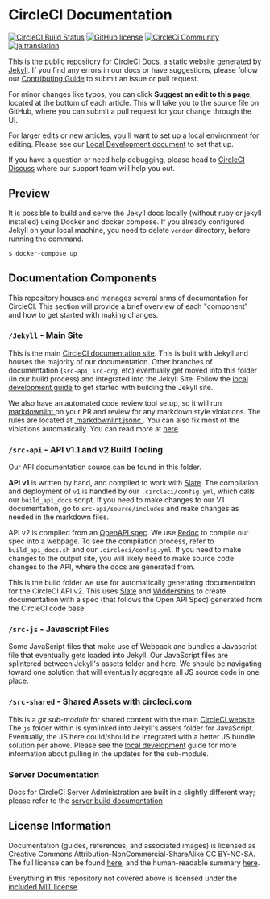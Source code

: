 # CircleCI Documentation

[![CircleCI Build Status](https://circleci.com/gh/circleci/circleci-docs.svg?style=shield)](https://circleci.com/gh/circleci/circleci-docs)
[![GitHub license](https://img.shields.io/badge/license-MIT-blue.svg)](https://raw.githubusercontent.com/circleci/circleci-docs/master/LICENSE)
[![CircleCi Community](https://img.shields.io/badge/community-CircleCI%20Discuss-343434.svg)](https://discuss.circleci.com)
[![ja translation](https://img.shields.io/badge/dynamic/json?color=blue&label=ja&style=flat&query=%24.progress.0.data.translationProgress&url=https%3A%2F%2Fbadges.awesome-crowdin.com%2Fstats-13528254-306408.json)](https://crowdin.com)

This is the public repository for [CircleCI Docs](https://circleci.com/docs/), a
static website generated by [Jekyll](https://jekyllrb.com/). If you find any
errors in our docs or have suggestions, please follow our [Contributing
Guide](docs/CONTRIBUTING.md) to submit an issue or pull request.

For minor changes like typos, you can click **Suggest an edit to this page**,
located at the bottom of each article. This will take you to the source file on
GitHub, where you can submit a pull request for your change through the UI.

For larger edits or new articles, you'll want to set up a local environment for
editing. Please see our [Local Development
document](./docs/local-development.md) to set that up.

If you have a question or need help debugging, please head to [CircleCI
Discuss](https://discuss.circleci.com/) where our support team will help you
out.

## Preview

It is possible to build and serve the Jekyll docs locally (without ruby or jekyll installed) using Docker and docker compose.
If you already configured Jekyll on your local machine, you need to delete `vendor` directory, before running the command.

```
$ docker-compose up
```

## Documentation Components

This repository houses and manages several arms of documentation for CircleCI.
This section will provide a brief overview of each "component" and how to get
started with making changes.

### `/Jekyll` - Main Site

This is the main [CircleCI documentation site](https://circleci.com/docs/2.0/).
This is built with Jekyll and houses the majority of our documentation. Other
branches of documentation (`src-api`, `src-crg`, etc) eventually get moved into
this folder (in our build process) and integrated into the Jekyll Site. Follow
the [local development guide](./docs/local-development.md) to get started with
building the Jekyll site.

We also have an automated code review tool setup, so it will run [markdownlint
](https://github.com/DavidAnson/markdownlint) on your PR and review for any
markdown style violations. The rules are located at [.markdownlint.jsonc
](https://github.com/DavidAnson/markdownlint/blob/main/.markdownlint.jsonc).
You can also fix most of the violations automatically. You can read more at
[here](https://github.com/circleci/circleci-docs/blob/master/docs/local-development.md#markdownlinter).

### `/src-api` - API v1.1 and v2 Build Tooling

Our API documentation source can be found in this folder.

**API v1** is written by hand, and compiled to work with
[Slate](https://github.com/slatedocs/slate). The compilation and deployment of
`v1` is handled by our `.circleci/config.yml`, which calls our `build_api_docs`
script. If you need to make changes to our V1 documentation, go to
`src-api/source/includes` and make changes as needed in the markdown files.

API v2 is compiled from an [OpenAPI
spec](https://github.com/OAI/OpenAPI-Specification). We use
[Redoc](https://github.com/Redocly/redoc) to compile our spec into a webpage. To
see the compilation process, refer to `build_api_docs.sh` and our
`.circleci/config.yml`. If you need to make changes to the output site, you will
likely need to make source code changes to the API, where the docs are generated
from.

This is the build folder we use for automatically generating documentation for
the CircleCI API v2. This uses [Slate](https://github.com/slatedocs/slate) and
[Widdershins](https://github.com/Mermade/widdershins) to create documentation
with a spec (that follows the Open API Spec) generated from the CircleCI code
base.

### `/src-js` - Javascript Files

Some JavaScript files that make use of Webpack  and bundles a Javascript
file that eventually gets loaded into Jekyll. Our JavaScript files are
splintered between Jekyll's assets folder and here. We should be navigating
toward one solution that will eventually aggregate all JS source code in one place.

### `/src-shared` - Shared Assets with circleci.com

This is a *git sub-module* for shared content with the main [CircleCI
website](https://circleci.com/docs/). The `js` folder within is symlinked into
Jekyll's assets folder for JavaScript. Eventually, the JS here could/should be
integrated with a better JS bundle solution per above. Please see the [local
development](./docs/local-development.md) guide for more information about
pulling in the updates for the sub-module.

### Server Documentation

Docs for CircleCI Server Administration are built in a slightly different way;
please refer to the [server build documentation](./docs/server-docs.adoc)
## License Information
Documentation (guides, references, and associated images) is licensed as
Creative Commons Attribution-NonCommercial-ShareAlike CC BY-NC-SA. The full
license can be found
[here](http://creativecommons.org/licenses/by-nc-sa/4.0/legalcode), and the
human-readable summary
[here](http://creativecommons.org/licenses/by-nc-sa/4.0/).

Everything in this repository not covered above is licensed under the [included
MIT license](./docs/licence.md).
